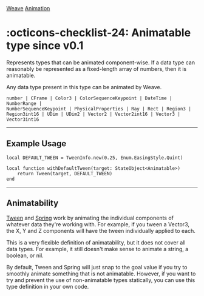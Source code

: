 <nav class="weavedoc-api-breadcrumbs">
	<a href="../..">Weave</a>
	<a href="..">Animation</a>
</nav>

<h1 class="weavedoc-api-header" markdown>
	<span class="weavedoc-api-icon" markdown>:octicons-checklist-24:</span>
	<span class="weavedoc-api-name">Animatable</span>
	<span class="weavedoc-api-pills">
		<span class="weavedoc-api-pill-type">type</span>
		<span class="weavedoc-api-pill-since">since v0.1</span>
	</span>
</h1>

Represents types that can be animated component-wise. If a data type can
reasonably be represented as a fixed-length array of numbers, then it is
animatable.

Any data type present in this type can be animated by Weave.

```luau
number | CFrame | Color3 | ColorSequenceKeypoint | DateTime | NumberRange |
NumberSequenceKeypoint | PhysicalProperties | Ray | Rect | Region3 |
Region3int16 | UDim | UDim2 | Vector2 | Vector2int16 | Vector3 | Vector3int16
```

---

## Example Usage

```luau
local DEFAULT_TWEEN = TweenInfo.new(0.25, Enum.EasingStyle.Quint)

local function withDefaultTween(target: StateObject<Animatable>)
    return Tween(target, DEFAULT_TWEEN)
end
```

---

## Animatability

[Tween](./tween.md) and [Spring](./spring.md) work by animating the individual
components of whatever data they're working with. For example, if you tween a
Vector3, the X, Y and Z components will have the tween individually applied to
each.

This is a very flexible definition of animatability, but it does not cover all
data types. For example, it still doesn't make sense to animate a string, a
boolean, or nil.

By default, Tween and Spring will just snap to the goal value if you try to
smoothly animate something that is not animatable. However, if you want to try
and prevent the use of non-animatable types statically, you can use this type
definition in your own code.
